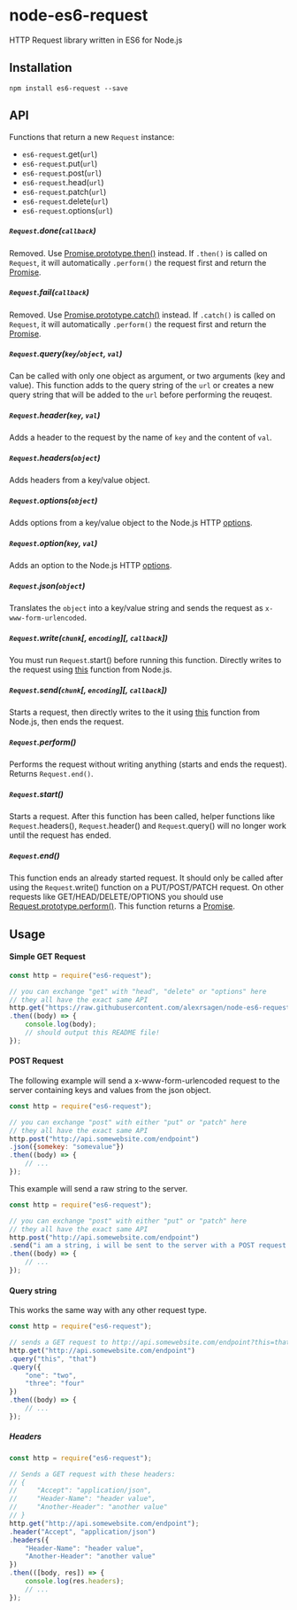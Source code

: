 # node-es6-request
HTTP Request library written in ES6 for Node.js

## Installation
```
npm install es6-request --save
```

## API
Functions that return a new `Request` instance:
* `es6-request`.get(`url`)
* `es6-request`.put(`url`)
* `es6-request`.post(`url`)
* `es6-request`.head(`url`)
* `es6-request`.patch(`url`)
* `es6-request`.delete(`url`)
* `es6-request`.options(`url`)

##### `Request`.done(`callback`)

Removed. Use [Promise.prototype.then()](https://developer.mozilla.org/en-US/docs/Web/JavaScript/Reference/Global_Objects/Promise/then) instead. If `.then()` is called on `Request`, it will automatically `.perform()` the request first and return the [Promise](https://developer.mozilla.org/en-US/docs/Web/JavaScript/Reference/Global_Objects/Promise).

##### `Request`.fail(`callback`)

Removed. Use [Promise.prototype.catch()](https://developer.mozilla.org/en-US/docs/Web/JavaScript/Reference/Global_Objects/Promise/catch) instead. If `.catch()` is called on `Request`, it will automatically `.perform()` the request first and return the [Promise](https://developer.mozilla.org/en-US/docs/Web/JavaScript/Reference/Global_Objects/Promise).

##### `Request`.query(`key`/`object`, `val`)

Can be called with only one object as argument, or two arguments (key and value). This function adds to the query string of the `url` or creates a new query string that will be added to the `url` before performing the reuqest.

##### `Request`.header(`key`, `val`)

Adds a header to the request by the name of `key` and the content of `val`.

##### `Request`.headers(`object`)

Adds headers from a key/value object.

##### `Request`.options(`object`)

Adds options from a key/value object to the Node.js HTTP [options](https://nodejs.org/api/http.html#http_new_agent_options).

##### `Request`.option(`key`, `val`)

Adds an option to the Node.js HTTP [options](https://nodejs.org/api/http.html#http_new_agent_options).

##### `Request`.json(`object`)

Translates the `object` into a key/value string and sends the request as `x-www-form-urlencoded`.

##### `Request`.write(`chunk`[, `encoding`][, `callback`])

You must run `Request`.start() before running this function. Directly writes to the request using [this](https://nodejs.org/api/http.html#http_request_write_chunk_encoding_callback) function from Node.js.

##### `Request`.send(`chunk`[, `encoding`][, `callback`])

Starts a request, then directly writes to the it using [this](https://nodejs.org/api/http.html#http_request_write_chunk_encoding_callback) function from Node.js, then ends the request.

##### `Request`.perform()

Performs the request without writing anything (starts and ends the request). Returns `Request.end()`.

##### `Request`.start()

Starts a request. After this function has been called, helper functions like `Request`.headers(), `Request`.header() and `Request`.query() will no longer work until the request has ended.

##### `Request`.end()

This function ends an already started request. It should only be called after using the `Request`.write() function on a PUT/POST/PATCH request. On other requests like GET/HEAD/DELETE/OPTIONS you should use [Request.prototype.perform()](#requestperform). This function returns a [Promise](https://developer.mozilla.org/en-US/docs/Web/JavaScript/Reference/Global_Objects/Promise).

## Usage

#### Simple GET Request
```javascript
const http = require("es6-request");

// you can exchange "get" with "head", "delete" or "options" here
// they all have the exact same API
http.get("https://raw.githubusercontent.com/alexrsagen/node-es6-request/master/README.md")
.then((body) => {
    console.log(body);
    // should output this README file!
});
```

#### POST Request
The following example will send a x-www-form-urlencoded request to the server containing keys and values from the json object.
```javascript
const http = require("es6-request");

// you can exchange "post" with either "put" or "patch" here
// they all have the exact same API
http.post("http://api.somewebsite.com/endpoint")
.json({somekey: "somevalue"})
.then((body) => {
    // ...
});
```
This example will send a raw string to the server.
```javascript
const http = require("es6-request");

// you can exchange "post" with either "put" or "patch" here
// they all have the exact same API
http.post("http://api.somewebsite.com/endpoint")
.send("i am a string, i will be sent to the server with a POST request.")
.then((body) => {
    // ...
});
```

#### Query string
This works the same way with any other request type.
```javascript
const http = require("es6-request");

// sends a GET request to http://api.somewebsite.com/endpoint?this=that&one=two&three=four
http.get("http://api.somewebsite.com/endpoint")
.query("this", "that")
.query({
    "one": "two",
    "three": "four"
})
.then((body) => {
    // ...
});
```

##### Headers
```javascript
const http = require("es6-request");

// Sends a GET request with these headers:
// {
//     "Accept": "application/json",
//     "Header-Name": "header value",
//     "Another-Header": "another value"
// }
http.get("http://api.somewebsite.com/endpoint");
.header("Accept", "application/json")
.headers({
    "Header-Name": "header value",
    "Another-Header": "another value"
})
.then(([body, res]) => {
    console.log(res.headers);
    // ...
});
```

